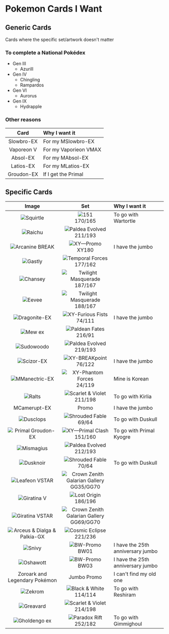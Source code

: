 # Pokemon Cards I Want

## Generic Cards
Cards where the specific set/artwork doesn't matter

### To complete a National Pokédex
- Gen III
    - Azurill
- Gen IV
    - Chingling
    - Rampardos
- Gen VI
    - Aurorus
- Gen IX
    - Hydrapple

### Other reasons
Card|Why I want it
:-:|:--
Slowbro-EX|For my MSlowbro-EX
Vaporeon V|For my Vaporieon VMAX
Absol-EX|For my MAbsol-EX
Latios-EX|For my MLatios-EX
Groudon-EX|If I get the Primal

## Specific Cards

Image|Set|Why I want it
:-:|:-:|:--
![Squirtle](https://www.pokemon.com/static-assets/content-assets/cms2/img/cards/web/SV3PT5/SV3PT5_EN_170.png)|![151](https://www.pokemon.com/static-assets/content-assets/cms/img/tcg/expansion-symbols/_40x40/sv3pt5-expansion-symbol.png)<br/>170/165|To go with Wartortle
![Raichu](https://www.pokemon.com/static-assets/content-assets/cms2/img/cards/web/SV02/SV02_EN_211.png)|![Paldea Evolved](https://www.pokemon.com/static-assets/content-assets/cms/img/tcg/expansion-symbols/_40x40/sv02-expansion-symbol.png)<br/>211/193
![Arcanine BREAK](https://www.pokemon.com/static-assets/content-assets/cms2/img/cards/web/XYP/XYP_EN_XY180.png)|![XY—Promo](https://www.pokemon.com/static-assets/content-assets/cms/img/tcg/expansion-symbols/_40x40/black-star-promo.png)<br/>XY180|I have the jumbo
![Gastly](https://www.pokemon.com/static-assets/content-assets/cms2/img/cards/web/SV05/SV05_EN_177.png)|![Temporal Forces](https://www.pokemon.com/static-assets/content-assets/cms/img/tcg/expansion-symbols/_40x40/sv05-expansion-symbol.png)<br/>177/162
![Chansey](https://www.pokemon.com/static-assets/content-assets/cms2/img/cards/web/SV06/SV06_EN_187.png)|![Twilight Masquerade](https://www.pokemon.com/static-assets/content-assets/cms/img/tcg/expansion-symbols/_40x40/sv06-expansion-symbol.png)<br/>187/167
![Eevee](https://www.pokemon.com/static-assets/content-assets/cms2/img/cards/web/SV06/SV06_EN_188.png)|![Twilight Masquerade](https://www.pokemon.com/static-assets/content-assets/cms/img/tcg/expansion-symbols/_40x40/sv06-expansion-symbol.png)<br/>188/167
![Dragonite-EX](https://www.pokemon.com/static-assets/content-assets/cms2/img/cards/web/XY3/XY3_EN_74.png)|![XY-Furious Fists](https://www.pokemon.com/static-assets/content-assets/cms/img/tcg/expansion-symbols/_40x40/xy3-expansion-symbol.png)<br/>74/111|I have the jumbo
![Mew ex](https://www.pokemon.com/static-assets/content-assets/cms2/img/cards/web/SV4PT5/SV4PT5_EN_216.png)|![Paldean Fates](https://www.pokemon.com/static-assets/content-assets/cms/img/tcg/expansion-symbols/_40x40/sv4pt5-expansion-symbol.png)<br/>216/91
![Sudowoodo](https://www.pokemon.com/static-assets/content-assets/cms2/img/cards/web/SV02/SV02_EN_219.png)|![Paldea Evolved](https://www.pokemon.com/static-assets/content-assets/cms/img/tcg/expansion-symbols/_40x40/sv02-expansion-symbol.png)<br/>219/193
![Scizor-EX](https://www.pokemon.com/static-assets/content-assets/cms2/img/cards/web/XY9/XY9_EN_76.png)|![XY-BREAKpoint](https://www.pokemon.com/static-assets/content-assets/cms/img/tcg/expansion-symbols/_40x40/xy9-expansion-symbol.png)<br/>76/122|I have the jumbo
![MManectric-EX](https://www.pokemon.com/static-assets/content-assets/cms2/img/cards/web/XY4/XY4_EN_24.png)|![XY-Phantom Forces](https://www.pokemon.com/static-assets/content-assets/cms/img/tcg/expansion-symbols/_40x40/xy4-expansion-symbol.png)<br/>24/119|Mine is Korean
![Ralts](https://www.pokemon.com/static-assets/content-assets/cms2/img/cards/web/SV01/SV01_EN_211.png)|![Scarlet & Violet](https://www.pokemon.com/static-assets/content-assets/cms/img/tcg/expansion-symbols/_40x40/sv01-expansion-symbol.png)<br/>211/198|To go with Kirlia
MCamerupt-EX|Promo|I have the jumbo
![Dusclops](https://www.pokemon.com/static-assets/content-assets/cms2/img/cards/web/SV6PT5/SV6PT5_EN_69.png)|![Shrouded Fable](https://www.pokemon.com/static-assets/content-assets/cms/img/tcg/expansion-symbols/_40x40/sv6pt5-expansion-symbol.png)<br/>69/64|To go with Duskull
![Primal Groudon-EX](https://www.pokemon.com/static-assets/content-assets/cms2/img/cards/web/XY5/XY5_EN_151.png)|![XY—Primal Clash](https://www.pokemon.com/static-assets/content-assets/cms/img/tcg/expansion-symbols/_40x40/xy5-expansion-symbol.png)<br/>151/160|To go with Primal Kyogre
![Mismagius](https://www.pokemon.com/static-assets/content-assets/cms2/img/cards/web/SV02/SV02_EN_212.png)|![Paldea Evolved](https://www.pokemon.com/static-assets/content-assets/cms/img/tcg/expansion-symbols/_40x40/sv02-expansion-symbol.png)<br/>212/193
![Dusknoir](https://www.pokemon.com/static-assets/content-assets/cms2/img/cards/web/SV6PT5/SV6PT5_EN_70.png)|![Shrouded Fable](https://www.pokemon.com/static-assets/content-assets/cms/img/tcg/expansion-symbols/_40x40/sv6pt5-expansion-symbol.png)<br/>70/64|To go with Duskull
![Leafeon VSTAR](https://www.pokemon.com/static-assets/content-assets/cms2/img/cards/web/SWSH12PT5GG/SWSH12PT5GG_EN_GG35.png)|![Crown Zenith Galarian Gallery](https://www.pokemon.com/static-assets/content-assets/cms/img/tcg/expansion-symbols/_40x40/swsh12pt5gg-expansion-symbol.png)<br/>GG35/GG70
![Giratina V](https://www.pokemon.com/static-assets/content-assets/cms2/img/cards/web/SWSH11/SWSH11_EN_186.png)|![Lost Origin](https://www.pokemon.com/static-assets/content-assets/cms/img/tcg/expansion-symbols/_40x40/swsh11-expansion-symbol.png)<br/>186/196
![Giratina VSTAR](https://www.pokemon.com/static-assets/content-assets/cms2/img/cards/web/SWSH12PT5GG/SWSH12PT5GG_EN_GG69.png)|![Crown Zenith Galarian Gallery](https://www.pokemon.com/static-assets/content-assets/cms/img/tcg/expansion-symbols/_40x40/swsh12pt5gg-expansion-symbol.png)<br/>GG69/GG70
![Arceus & Dialga & Palkia-GX](https://www.pokemon.com/static-assets/content-assets/cms2/img/cards/web/SM12/SM12_EN_221.png)|![Cosmic Eclipse](https://www.pokemon.com/static-assets/content-assets/cms/img/tcg/expansion-symbols/_40x40/sm12-expansion-symbol.png)<br/>221/236
![Snivy](https://www.pokemon.com/static-assets/content-assets/cms2/img/cards/web/BWP/BWP_EN_BW01.png)|![BW-Promo](https://www.pokemon.com/static-assets/content-assets/cms/img/tcg/expansion-symbols/_40x40/black-star-promo.png)<br/>BW01|I have the 25th anniversary jumbo
![Oshawott](https://www.pokemon.com/static-assets/content-assets/cms2/img/cards/web/BWP/BWP_EN_BW03.png)|![BW-Promo](https://www.pokemon.com/static-assets/content-assets/cms/img/tcg/expansion-symbols/_40x40/black-star-promo.png)<br/>BW03|I have the 25th anniversary jumbo
Zoroark and Legendary Pokémon|Jumbo Promo|I can't find my old one
![Zekrom](https://www.pokemon.com/static-assets/content-assets/cms2/img/cards/web/BW1/BW1_EN_114.png)|![Black & White](https://www.pokemon.com/static-assets/content-assets/cms-en-uk/img/tcg/expansion-symbols/bw1-expansion-symbol.png)<br/>114/114|To go with Reshiram
![Greavard](https://www.pokemon.com/static-assets/content-assets/cms2/img/cards/web/SV01/SV01_EN_214.png)|![Scarlet & Violet](https://www.pokemon.com/static-assets/content-assets/cms/img/tcg/expansion-symbols/_40x40/sv01-expansion-symbol.png)<br/>214/198
![Gholdengo ex](https://www.pokemon.com/static-assets/content-assets/cms2/img/cards/web/SV04/SV04_EN_252.png)|![Paradox Rift](https://www.pokemon.com/static-assets/content-assets/cms/img/tcg/expansion-symbols/_40x40/sv04-expansion-symbol.png)<br/>252/182|To go with Gimmighoul